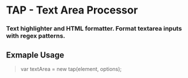 # TAP - Text Area Processor 
### Text highlighter and HTML formatter. Format textarea inputs with regex patterns.

## Exmaple Usage

> var textArea = new tap(element, options);
